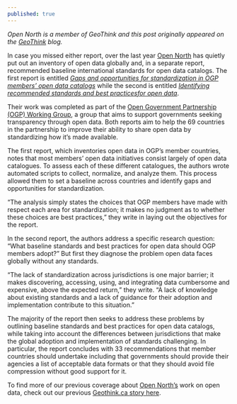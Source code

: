 ```yaml
---
published: true
---
```



_Open North is a member of GeoThink and this post originally appeared on the [GeoThink](http://geothink.ca/) blog._

In case you missed either report, over the last year [Open North](http://www.opennorth.ca/) has quietly put out an inventory of open data globally and, in a separate report, recommended baseline international standards for open data catalogs. The first report is entitled _[Gaps and opportunities for standardization in OGP members’ open data catalogs](http://geothink.ca/wp-content/uploads/2016/02/Gaps-and-Opportunities-Open-Data-Open-North.pdf)_ while the second is entitled _[Identifying recommended standards and best practicesfor open data](http://geothink.ca/wp-content/uploads/2016/02/Identifying-Recommended-Standards-Open-Data-Open-North.pdf)_.

Their work was completed as part of the [Open Government Partnership (OGP) Working Group](http://www.opengovpartnership.org/groups/opendata), a group that aims to support governments seeking transparency through open data. Both reports aim to help the 69 countries in the partnership to improve their ability to share open data by standardizing how it’s made available.

The first report, which inventories open data in OGP’s member countries, notes that most members’ open data initiatives consist largely of open data catalogues. To assess each of these different catalogues, the authors wrote automated scripts to collect, normalize, and analyze them. This process allowed them to set a baseline across countries and identify gaps and opportuni­ties for standardization.

“The analysis simply states the choices that OGP members have made with respect each area for standardization; it makes no judgment as to whether these choices are best practices,” they write in laying out the objectives for the report.

In the second report, the authors address a specific research question: “What baseline standards and best practices for open data should OGP members adopt?” But first they diagnose the problem open data faces globally without any standards.

“The lack of standardization across jurisdictions is one major barrier; it makes discovering, accessing, using, and integrating data cumbersome and expensive, above the expected return,” they write. “A lack of knowledge about existing standards and a lack of guidance for their adoption and implementation contribute to this situation.”

The majority of the report then seeks to address these problems by outlining baseline standards and best practices for open data catalogs, while taking into account the differences between jurisdictions that make the global adoption and implementation of standards challenging. In particular, the report concludes with 33 recommendations that member countries should undertake including that governments should provide their agencies a list of acceptable data formats or that they should avoid file compression without good support for it.

To find more of our previous coverage about [Open North’s](http://www.opennorth.ca/work/) work on open data, check out our previous [Geothink.ca story here](http://geothink.ca/open-norths-inventory-coming-up-with-standards-for-open-data/).
